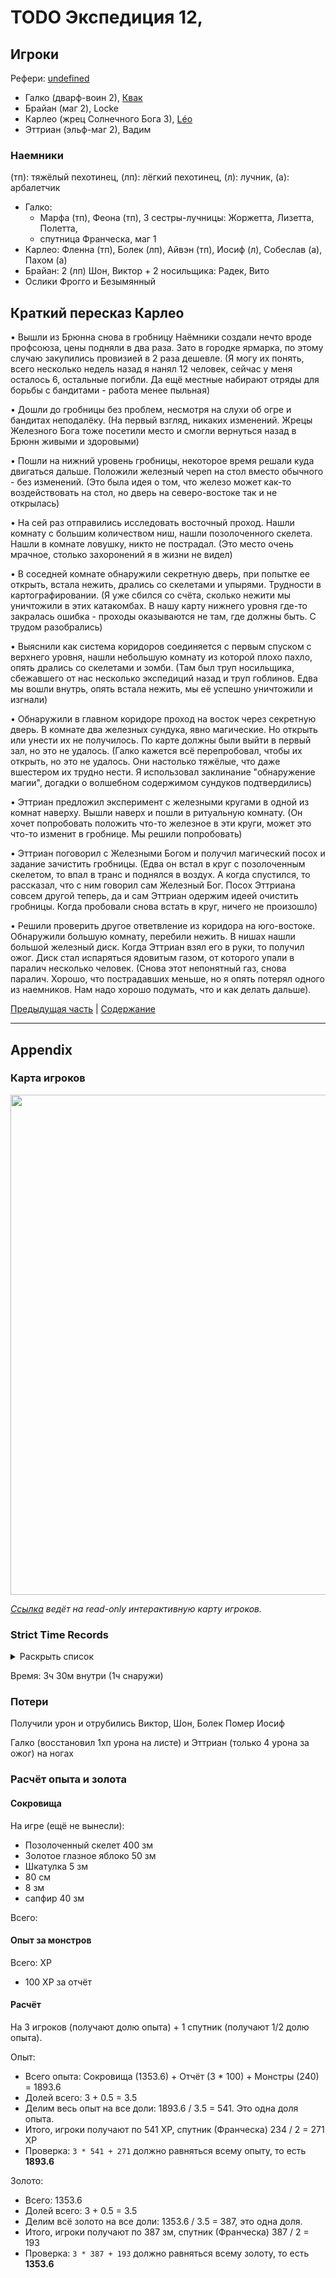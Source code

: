 # TODO Экспедиция 12,


<!--
<a title="" href="">
	<img src="" style="width:800px" />
</a>
-->

## Игроки

Рефери: [undefined](https://t.me/oktottrpg)

- Галко (дварф-воин 2), [Квак](https://t.me/troglog)
- Брайан (маг 2), Locke
- Карлео (жрец Солнечного Бога 3), [Léo](https://t.me/fiftyforfifty)
- Эттриан (эльф-маг 2), Вадим


### Наемники

(тп): тяжёлый пехотинец, (лп): лёгкий пехотинец, (л): лучник, (а): арбалетчик

- Галко:
  - Марфа (тп), Феона (тп), 3 сестры-лучницы: Жоржетта, Лизетта, Полетта,
  - спутница Франческа, маг 1
- Карлео: Фленна (тп), Болек (лп), Айвэн (тп), Иосиф (л), Собеслав (а), Пахом (а)
- Брайан: 2 (лп) Шон, Виктор + 2 носильщика: Радек, Вито
- Ослики Фрогго и Безымянный

## Краткий пересказ Карлео

• Вышли из Брюнна снова в гробницу 
Наёмники создали нечто вроде профсоюза, цены подняли в два раза. Зато в городке ярмарка, по этому случаю закупились провизией в 2 раза дешевле.
(Я могу их понять, всего несколько недель назад я нанял 12 человек, сейчас у меня осталось 6, остальные погибли. Да ещё местные набирают отряды для борьбы с бандитами - работа менее пыльная)

• Дошли до гробницы без проблем, несмотря на слухи об огре и бандитах неподалёку.
(На первый взгляд, никаких изменений. Жрецы Железного Бога тоже посетили место и смогли вернуться назад в Брюнн живыми и здоровыми)

• Пошли на нижний уровень гробницы, некоторое время решали куда двигаться дальше. Положили железный череп на стол вместо обычного - без изменений.
(Это была идея о том, что железо может как-то воздействовать на стол, но дверь на северо-востоке так и не открылась)

• На сей раз отправились исследовать восточный проход. Нашли комнату с большим количеством ниш, нашли позолоченного скелета. Нашли в комнате ловушку, никто не пострадал.
(Это место очень мрачное, столько захоронений я в жизни не видел)

• В соседней комнате обнаружили секретную дверь, при попытке ее открыть, встала нежить, дрались со скелетами и упырями. Трудности в картографировании.
(Я уже сбился со счёта, сколько нежити мы уничтожили в этих катакомбах. В нашу карту нижнего уровня где-то закралась ошибка - проходы оказываются не там, где должны быть. С трудом разобрались)

• Выяснили как система коридоров соединяется с первым спуском с верхнего уровня, нашли небольшую комнату из которой плохо пахло,
опять дрались со скелетами и зомби.
(Там был труп носильщика, сбежавшего от нас несколько экспедиций назад и труп гоблинов. Едва мы вошли внутрь, опять встала нежить, мы её успешно уничтожили и изгнали)

• Обнаружили в главном коридоре проход на восток через секретную дверь. В комнате два железных сундука, явно магические. Но открыть или унести их не получилось. По карте должны были выйти в первый зал, но это не удалось.
(Галко кажется всё перепробовал, чтобы их открыть, но это не удалось. Они настолько тяжёлые, что даже вшестером их трудно нести. Я использовал заклинание "обнаружение магии", догадки о волшебном содержимом сундуков подтвердились)

• Эттриан предложил эксперимент с железными кругами в одной из комнат наверху. Вышли наверх и пошли в ритуальную комнату.
(Он хочет попробовать положить что-то железное в эти круги, может это что-то изменит в гробнице. Мы решили попробовать)

• Эттриан поговорил с Железными Богом и получил магический посох и задание зачистить гробницы.
(Едва он встал в круг с позолоченным скелетом, то впал в транс и поднялся в воздух. А когда спустился, то рассказал, что с ним говорил сам Железный Бог. Посох Эттриана совсем другой теперь, да и сам Эттриан одержим идеей очистить гробницы. Когда пробовали снова встать в круг, ничего не произошло)

• Решили проверить другое ответвление из коридора на юго-востоке. Обнаружили большую комнату, перебили нежить. В нишах нашли большой железный диск. Когда  Эттриан взял его в руки, то получил ожог. Диск стал испаряться ядовитым газом, от которого упали в паралич несколько человек.
(Снова этот непонятный газ, снова паралич. Хорошо, что пострадавших меньше, но я опять потерял одного из наемников. Нам надо хорошо подумать, что и как делать дальше).


[Предыдущая часть](./2024-08-24-game-11.md) | [Содержание](./Readme.md)

---

## Appendix

<!-- toc -->


<!-- tocstop -->

### Карта игроков

<a title="Гробница Железного Бога, подземный уровень" href="https://github.com/user-attachments/assets/b13e83ee-6065-4b5a-a7f2-8dd73cc466bb">
	<img src="https://github.com/user-attachments/assets/b13e83ee-6065-4b5a-a7f2-8dd73cc466bb" style="width:800px" />
</a>

<!--
<a title="" href="">
	<img src="" style="width:800px" />
</a>
-->

_[Ссылка](https://www.mipui.net/app/index.html?mid=mmmuwhzl648) ведёт на read-only интерактивную карту игроков._

### Strict Time Records

<details><summary>Раскрыть список</summary>

- 1 день дорога (игра 1) (1 мая)
- 2 Гробница, ночёвка (игра 2)
- 3 день дорога (игра 3)
- 4 день Брюнн
- 5 день дорога
- 6 день Гробница
- 7 день немного Гробницы, дорога обратно (игра 4)
- 8 день Брюнн
- 9 день дорога
- 10 день Гробница (конец игры 4, игра 5, игра 6)
- 11 день дорога
- 12, 13, 14, 15 день Брюнн
- 16 день дорога
- 17 день Гробница
- 18 день дорога
- 19 день Брюнн (игра 7)
- 20 день дорога
- 21 день Гробница
- 22 день дорога
- 23 день Брюнн
- 24-29 день Брюнн, поиск спутников (Игра 8)
- 30 день дорога
- 31 день Гробница
- 32 день дорога (2-й месяц) (1 июня)
- 33 день Брюнн
- 34-40 день Брюнн, неделя на выздоровление (игра 9)
- 41 день дорога
- 42 день Гробница (конец 9 игры, игра 10)
- 43 день ночёвка у Гробницы и дорога обратно
- 44 день Брюнн
- 45 день дорога
- 46 Гробница (конец игры 10, игра 11)
- 47 дорога
- 48 Брюнн
- 49-51 дорога до башни мага Хубека
- 52 башня Хубека
- 53-54 дорога в Брюнн
- 55-56 Брюнн (игра 12)
- 57 дорога
- 58 Гробница

</details>

Время: 3ч 30м внутри (1ч снаружи)

### Потери

Получили урон и отрубились Виктор, Шон, Болек
Помер Иосиф

Галко  (восстановил 1хп урона на листе) и Эттриан  (только 4 урона за ожог) на ногах

### Расчёт опыта и золота

#### Сокровища


На игре (ещё не вынесли):

- Позолоченный скелет 400 зм
- Золотое глазное яблоко 50 зм
- Шкатулка 5 зм
- 80 см
- 8 зм
- сапфир 40 зм


Всего: 

#### Опыт за монстров



Всего:  XP

- 100 XP за отчёт

#### Расчёт

На 3 игроков (получают долю опыта) + 1 спутник (получают 1/2 долю опыта).

Опыт:

- Всего опыта: Сокровища (1353.6) + Отчёт (3 \* 100) + Монстры (240) = 1893.6
- Долей всего: 3 + 0.5 = 3.5
- Делим весь опыт на все доли: 1893.6 / 3.5 = 541. Это одна доля опыта.
- Итого, игроки получают по 541 XP, спутник (Франческа) 234 / 2 = 271 XP
- Проверка: `3 * 541 + 271` должно равняться всему опыту, то есть **1893.6**

<!-- Опыт за добытые на игре сокровища будет засчитан в безопасном месте (городе). -->

Золото:

- Всего: 1353.6
- Долей всего: 3 + 0.5 = 3.5
- Делим всё золото на все доли: 1353.6 / 3.5 = 387, это одна доля.
- Итого, игроки получают по 387 зм, спутник (Франческа) 387 / 2 = 193
- Проверка: `3 * 387 + 193` должно равняться всему золоту, то есть **1353.6**
